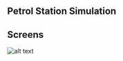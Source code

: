 Petrol Station Simulation
---------------------------------------------


Screens
---------------------------------------------

![alt text](https://imgur.com/a/7AAGgDt "Screen 1")

